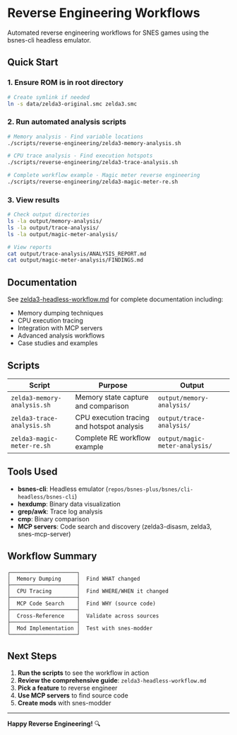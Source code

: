 # Reverse Engineering Workflows

Automated reverse engineering workflows for SNES games using the bsnes-cli headless emulator.

## Quick Start

### 1. Ensure ROM is in root directory

```bash
# Create symlink if needed
ln -s data/zelda3-original.smc zelda3.smc
```

### 2. Run automated analysis scripts

```bash
# Memory analysis - Find variable locations
./scripts/reverse-engineering/zelda3-memory-analysis.sh

# CPU trace analysis - Find execution hotspots
./scripts/reverse-engineering/zelda3-trace-analysis.sh

# Complete workflow example - Magic meter reverse engineering
./scripts/reverse-engineering/zelda3-magic-meter-re.sh
```

### 3. View results

```bash
# Check output directories
ls -la output/memory-analysis/
ls -la output/trace-analysis/
ls -la output/magic-meter-analysis/

# View reports
cat output/trace-analysis/ANALYSIS_REPORT.md
cat output/magic-meter-analysis/FINDINGS.md
```

## Documentation

See [zelda3-headless-workflow.md](./zelda3-headless-workflow.md) for complete documentation including:

- Memory dumping techniques
- CPU execution tracing
- Integration with MCP servers
- Advanced analysis workflows
- Case studies and examples

## Scripts

| Script | Purpose | Output |
|--------|---------|--------|
| `zelda3-memory-analysis.sh` | Memory state capture and comparison | `output/memory-analysis/` |
| `zelda3-trace-analysis.sh` | CPU execution tracing and hotspot analysis | `output/trace-analysis/` |
| `zelda3-magic-meter-re.sh` | Complete RE workflow example | `output/magic-meter-analysis/` |

## Tools Used

- **bsnes-cli**: Headless emulator (`repos/bsnes-plus/bsnes/cli-headless/bsnes-cli`)
- **hexdump**: Binary data visualization
- **grep/awk**: Trace log analysis
- **cmp**: Binary comparison
- **MCP servers**: Code search and discovery (zelda3-disasm, zelda3, snes-mcp-server)

## Workflow Summary

```
┌─────────────────────┐
│  Memory Dumping     │  Find WHAT changed
├─────────────────────┤
│  CPU Tracing        │  Find WHERE/WHEN it changed
├─────────────────────┤
│  MCP Code Search    │  Find WHY (source code)
├─────────────────────┤
│  Cross-Reference    │  Validate across sources
├─────────────────────┤
│  Mod Implementation │  Test with snes-modder
└─────────────────────┘
```

## Next Steps

1. **Run the scripts** to see the workflow in action
2. **Review the comprehensive guide**: `zelda3-headless-workflow.md`
3. **Pick a feature** to reverse engineer
4. **Use MCP servers** to find source code
5. **Create mods** with snes-modder

---

**Happy Reverse Engineering!** 🔍
